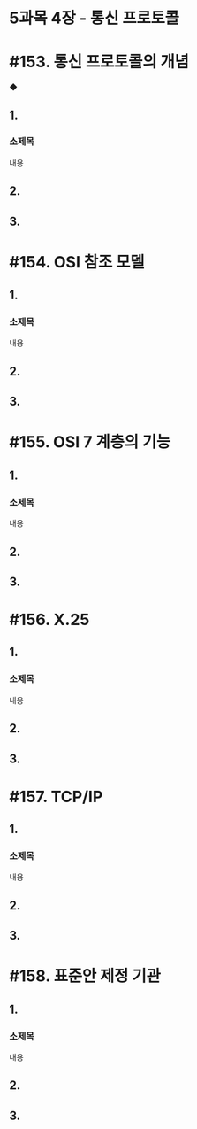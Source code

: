 # 5과목 4장 - 통신 프로토콜

# #153. 통신 프로토콜의 개념

◆ 

## 1.

### 소제목

내용

## 2.

## 3.

# #154. OSI 참조 모델

## 1.

### 소제목

내용

## 2.

## 3.

# #155. OSI 7 계층의 기능

## 1.

### 소제목

내용

## 2.

## 3.

# #156. X.25

## 1.

### 소제목

내용

## 2.

## 3.

# #157. TCP/IP

## 1.

### 소제목

내용

## 2.

## 3.

# #158. 표준안 제정 기관

## 1.

### 소제목

내용

## 2.

## 3.